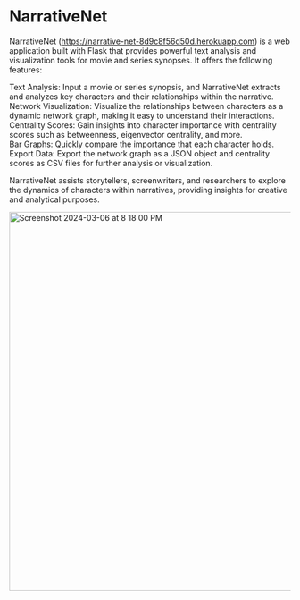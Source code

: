 # NarrativeNet
NarrativeNet (https://narrative-net-8d9c8f56d50d.herokuapp.com) is a web application built with Flask that provides powerful text analysis and visualization tools for movie and series synopses. It offers the following features:

Text Analysis: Input a movie or series synopsis, and NarrativeNet extracts and analyzes key characters and their relationships within the narrative.\
Network Visualization: Visualize the relationships between characters as a dynamic network graph, making it easy to understand their interactions.\
Centrality Scores: Gain insights into character importance with centrality scores such as betweenness, eigenvector centrality, and more.\
Bar Graphs: Quickly compare the importance that each character holds.\
Export Data: Export the network graph as a JSON object and centrality scores as CSV files for further analysis or visualization.

NarrativeNet assists storytellers, screenwriters, and researchers to explore the dynamics of characters within narratives, providing insights for creative and analytical purposes.


<img width="678" alt="Screenshot 2024-03-06 at 8 18 00 PM" src="https://github.com/han-daniel/NarrativeNet/assets/43096627/61976b48-6b11-42b2-9a81-358fdeb10b57">
